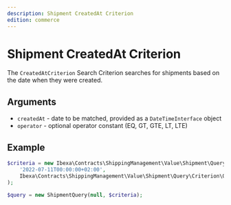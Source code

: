 ```yaml
---
description: Shipment CreatedAt Criterion
edition: commerce
---
```


# Shipment CreatedAt Criterion

The `CreatedAtCriterion` Search Criterion searches for shipments based on the date when they were created.

## Arguments

- `createdAt` - date to be matched, provided as a `DateTimeInterface` object
- `operator` - optional operator constant (EQ, GT, GTE, LT, LTE)

## Example

``` php
$criteria = new Ibexa\Contracts\ShippingManagement\Value\Shipment\Query\Criterion\CreatedAtCriterion(
    '2022-07-11T00:00:00+02:00',
    Ibexa\Contracts\ShippingManagement\Value\Shipment\Query\Criterion\Operator::GTE
);

$query = new ShipmentQuery(null, $criteria);
```
